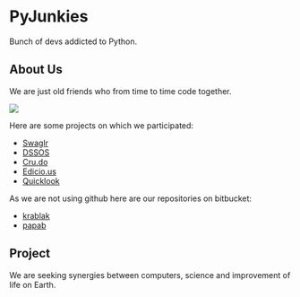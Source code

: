 # PyJunkies

Bunch of devs addicted to Python.

## About Us
We are just old friends who from time to time code together.

![](https://dl.dropboxusercontent.com/u/78826/koding/koding-photos.png)

Here are some projects on which we participated:

- [Swaglr](http://www.swaglr.com/swags/all/)
- [DSSOS](http://dss-pyjunkies.rhcloud.com/)
- [Cru.do](http://cru.do)
- [Edicio.us](http://edicio.us)
- [Quicklook](https://bitbucket.org/radekhofman/quicklook/overview)

As we are not using github here are our repositories on bitbucket:

- [krablak](https://bitbucket.org/krablak)
- [papab](https://bitbucket.org/radekhofman)

## Project
We are seeking synergies between computers, science and improvement of life on Earth.
